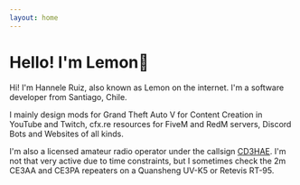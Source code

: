 ```yaml
---
layout: home
---
```


# Hello! I'm Lemon🍋

Hi! I'm Hannele Ruiz, also known as Lemon on the internet. I'm a software developer from Santiago, Chile.

I mainly design mods for Grand Theft Auto V for Content Creation in YouTube and Twitch, cfx.re resources for FiveM and RedM servers, Discord Bots and Websites of all kinds.

I'm also a licensed amateur radio operator under the callsign [CD3HAE](https://www.qrz.com/db/CD3HAE). I'm not that very active due to time constraints, but I sometimes check the 2m CE3AA and CE3PA repeaters on a Quansheng UV-K5 or Retevis RT-95.
